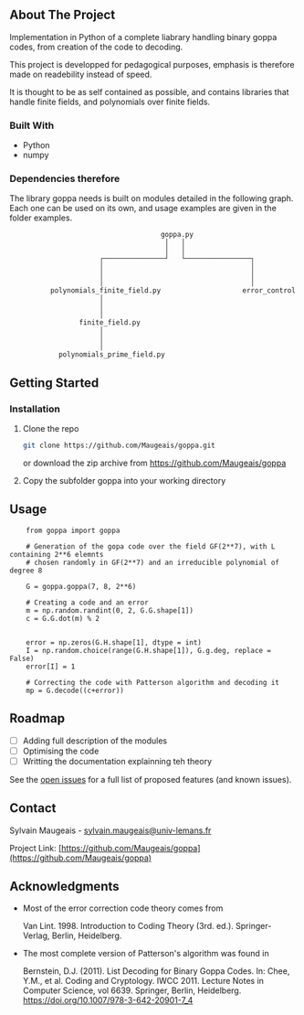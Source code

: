## About The Project

Implementation in Python of a complete liabrary handling binary goppa codes, from creation of the code to decoding. 

This project is developped for pedagogical purposes, emphasis is therefore made on readebility instead of speed.

It is thought to be as self contained as possible, and contains libraries that handle finite fields, and polynomials over finite fields.

### Built With

* Python
* numpy

### Dependencies therefore

The library goppa needs is built on modules detailed in the following graph. Each one can be used on its own, and usage examples are given in the folder examples.

                                         goppa.py
                                          │   │
                                          │   │
                          ┌───────────────┘   └────────────────┐
                          │                                    │
                          │                                    │
                          │                                    │
              polynomials_finite_field.py                    error_control
                          │
                          │
                          │
                     finite_field.py
                          │
                          │
                          │
                polynomials_prime_field.py


## Getting Started

### Installation

1. Clone the repo
   ```sh
   git clone https://github.com/Maugeais/goppa.git
   ```
   or download the zip archive from https://github.com/Maugeais/goppa
   
2. Copy the subfolder goppa into your working directory

<!-- USAGE EXAMPLES -->
## Usage

```
    from goppa import goppa
    
    # Generation of the gopa code over the field GF(2**7), with L containing 2**6 elemnts 
    # chosen randomly in GF(2**7) and an irreducible polynomial of degree 8

    G = goppa.goppa(7, 8, 2**6)
    
    # Creating a code and an error
    m = np.random.randint(0, 2, G.G.shape[1])
    c = G.G.dot(m) % 2
    

    error = np.zeros(G.H.shape[1], dtype = int)
    I = np.random.choice(range(G.H.shape[1]), G.g.deg, replace = False)
    error[I] = 1
        
    # Correcting the code with Patterson algorithm and decoding it      
    mp = G.decode((c+error))
```


<!-- ROADMAP -->
## Roadmap

- [ ] Adding full description of the modules
- [ ] Optimising the code
- [ ] Writting the documentation explainning teh theory

See the [open issues](https://github.com/Maugeais/goppa/issues) for a full list of proposed features (and known issues).


<!-- CONTACT -->
## Contact

Sylvain Maugeais  - sylvain.maugeais@univ-lemans.fr

Project Link: [https://github.com/Maugeais/goppa](https://github.com/Maugeais/goppa)

<!-- ACKNOWLEDGMENTS -->
## Acknowledgments

* Most of the error correction code theory comes from 
  
  Van Lint. 1998. Introduction to Coding Theory (3rd. ed.). Springer-Verlag, Berlin, Heidelberg.
  
* The most complete version of Patterson's algorithm was found in 
  
  Bernstein, D.J. (2011). List Decoding for Binary Goppa Codes. In: Chee, Y.M., et al. Coding and Cryptology. IWCC 2011. Lecture Notes in Computer Science, vol 6639. Springer, Berlin, Heidelberg. https://doi.org/10.1007/978-3-642-20901-7_4


